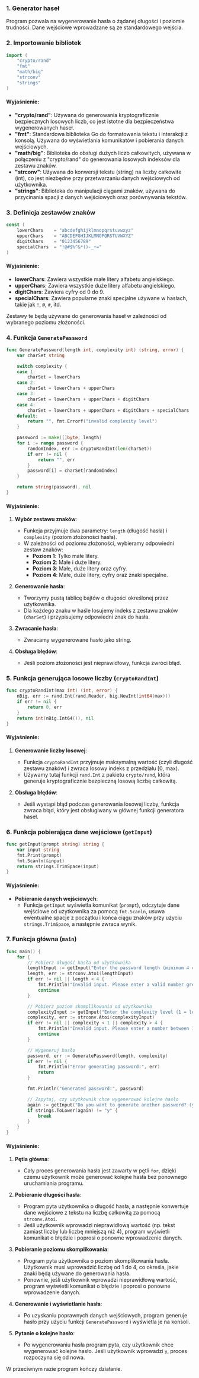 ### 1. Generator haseł
Program pozwala na wygenerowanie hasła o żądanej długości i poziomie trudności. Dane wejściowe wprowadzane są ze standardowego wejścia.


### 2. Importowanie bibliotek

```go
import (
	"crypto/rand"
	"fmt"
	"math/big"
	"strconv"
	"strings"
)
```

#### Wyjaśnienie:

- **"crypto/rand"**: Używana do generowania kryptograficznie bezpiecznych losowych liczb, co jest istotne dla bezpieczeństwa wygenerowanych haseł.
- **"fmt"**: Standardowa biblioteka Go do formatowania tekstu i interakcji z konsolą. Używana do wyświetlania komunikatów i pobierania danych wejściowych.
- **"math/big"**: Biblioteka do obsługi dużych liczb całkowitych, używana w połączeniu z "crypto/rand" do generowania losowych indeksów dla zestawu znaków.
- **"strconv"**: Używana do konwersji tekstu (string) na liczby całkowite (int), co jest niezbędne przy przetwarzaniu danych wejściowych od użytkownika.
- **"strings"**: Biblioteka do manipulacji ciągami znaków, używana do przycinania spacji z danych wejściowych oraz porównywania tekstów.

### 3. Definicja zestawów znaków

```go
const (
	lowerChars    = "abcdefghijklmnopqrstuvwxyz"
	upperChars    = "ABCDEFGHIJKLMNOPQRSTUVWXYZ"
	digitChars    = "0123456789"
	specialChars  = "!@#$%^&*()-_+="
)
```

#### Wyjaśnienie:

- **lowerChars**: Zawiera wszystkie małe litery alfabetu angielskiego.
- **upperChars**: Zawiera wszystkie duże litery alfabetu angielskiego.
- **digitChars**: Zawiera cyfry od 0 do 9.
- **specialChars**: Zawiera popularne znaki specjalne używane w hasłach, takie jak `!`, `@`, `#`, itd.

Zestawy te będą używane do generowania haseł w zależności od wybranego poziomu złożoności.

### 4. Funkcja `GeneratePassword`

```go
func GeneratePassword(length int, complexity int) (string, error) {
	var charSet string

	switch complexity {
	case 1:
		charSet = lowerChars
	case 2:
		charSet = lowerChars + upperChars
	case 3:
		charSet = lowerChars + upperChars + digitChars
	case 4:
		charSet = lowerChars + upperChars + digitChars + specialChars
	default:
		return "", fmt.Errorf("invalid complexity level")
	}

	password := make([]byte, length)
	for i := range password {
		randomIndex, err := cryptoRandInt(len(charSet))
		if err != nil {
			return "", err
		}
		password[i] = charSet[randomIndex]
	}

	return string(password), nil
}
```

#### Wyjaśnienie:

1. **Wybór zestawu znaków**:
   - Funkcja przyjmuje dwa parametry: `length` (długość hasła) i `complexity` (poziom złożoności hasła).
   - W zależności od poziomu złożoności, wybieramy odpowiedni zestaw znaków:
     - **Poziom 1**: Tylko małe litery.
     - **Poziom 2**: Małe i duże litery.
     - **Poziom 3**: Małe, duże litery oraz cyfry.
     - **Poziom 4**: Małe, duże litery, cyfry oraz znaki specjalne.

2. **Generowanie hasła**:
   - Tworzymy pustą tablicę bajtów o długości określonej przez użytkownika.
   - Dla każdego znaku w haśle losujemy indeks z zestawu znaków (`charSet`) i przypisujemy odpowiedni znak do hasła.

3. **Zwracanie hasła**:
   - Zwracamy wygenerowane hasło jako string.

4. **Obsługa błędów**:
   - Jeśli poziom złożoności jest nieprawidłowy, funkcja zwróci błąd.

### 5. Funkcja generująca losowe liczby (`cryptoRandInt`)

```go
func cryptoRandInt(max int) (int, error) {
	nBig, err := rand.Int(rand.Reader, big.NewInt(int64(max)))
	if err != nil {
		return 0, err
	}
	return int(nBig.Int64()), nil
}
```

#### Wyjaśnienie:

1. **Generowanie liczby losowej**:
   - Funkcja `cryptoRandInt` przyjmuje maksymalną wartość (czyli długość zestawu znaków) i zwraca losowy indeks z przedziału [0, max).
   - Używamy tutaj funkcji `rand.Int` z pakietu `crypto/rand`, która generuje kryptograficznie bezpieczną losową liczbę całkowitą.

2. **Obsługa błędów**:
   - Jeśli wystąpi błąd podczas generowania losowej liczby, funkcja zwraca błąd, który jest obsługiwany w głównej funkcji generatora haseł.

### 6. Funkcja pobierająca dane wejściowe (`getInput`)

```go
func getInput(prompt string) string {
	var input string
	fmt.Print(prompt)
	fmt.Scanln(&input)
	return strings.TrimSpace(input)
}
```

#### Wyjaśnienie:

- **Pobieranie danych wejściowych**:
  - Funkcja `getInput` wyświetla komunikat (`prompt`), odczytuje dane wejściowe od użytkownika za pomocą `fmt.Scanln`, usuwa ewentualne spacje z początku i końca ciągu znaków przy użyciu `strings.TrimSpace`, a następnie zwraca wynik.

### 7. Funkcja główna (`main`)

```go
func main() {
	for {
		// Pobierz długość hasła od użytkownika
		lengthInput := getInput("Enter the password length (minimum 4 characters): ")
		length, err := strconv.Atoi(lengthInput)
		if err != nil || length < 4 {
			fmt.Println("Invalid input. Please enter a valid number greater than or equal to 4.")
			continue
		}

		// Pobierz poziom skomplikowania od użytkownika
		complexityInput := getInput("Enter the complexity level (1 = lowercase, 2 = lowercase+uppercase, 3 = lowercase+uppercase+digits, 4 = lowercase+uppercase+digits+special characters): ")
		complexity, err := strconv.Atoi(complexityInput)
		if err != nil || complexity < 1 || complexity > 4 {
			fmt.Println("Invalid input. Please enter a number between 1 and 4.")
			continue
		}

		// Wygeneruj hasło
		password, err := GeneratePassword(length, complexity)
		if err != nil {
			fmt.Println("Error generating password:", err)
			return
		}

		fmt.Println("Generated password:", password)

		// Zapytaj, czy użytkownik chce wygenerować kolejne hasło
		again := getInput("Do you want to generate another password? (y/n): ")
		if strings.ToLower(again) != "y" {
			break
		}
	}
}
```

#### Wyjaśnienie:

1. **Pętla główna**:
   - Cały proces generowania hasła jest zawarty w pętli `for`, dzięki czemu użytkownik może generować kolejne hasła bez ponownego uruchamiania programu.

2. **Pobieranie długości hasła**:
   - Program pyta użytkownika o długość hasła, a następnie konwertuje dane wejściowe z tekstu na liczbę całkowitą za pomocą `strconv.Atoi`.
   - Jeśli użytkownik wprowadzi nieprawidłową wartość (np. tekst zamiast liczby lub liczbę mniejszą niż 4), program wyświetli komunikat o błędzie i poprosi o ponowne wprowadzenie danych.

3. **Pobieranie poziomu skomplikowania**:
   - Program pyta użytkownika o poziom skomplikowania hasła. Użytkownik musi wprowadzić liczbę od 1 do 4, co określa, jakie znaki będą używane do generowania hasła.
   - Ponownie, jeśli użytkownik wprowadzi nieprawidłową wartość, program wyświetli komunikat o błędzie i poprosi o ponowne wprowadzenie danych.

4. **Generowanie i wyświetlanie hasła**:
   - Po uzyskaniu poprawnych danych wejściowych, program generuje hasło przy użyciu funkcji `GeneratePassword` i wyświetla je na konsoli.

5. **Pytanie o kolejne hasło**:
   - Po wygenerowaniu hasła program pyta, czy użytkownik chce wygenerować kolejne hasło. Jeśli użytkownik wprowadzi `y`, proces rozpoczyna się od nowa.

 W przeciwnym razie program kończy działanie.

